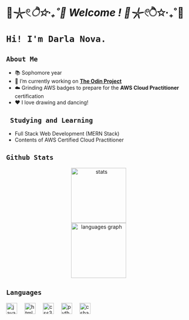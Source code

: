 # 🫧𓇼𓏲*ੈ✩‧₊˚🎐 Welcome ! 🫧𓇼𓏲*ੈ✩‧₊˚🎐

# `Hi! I'm Darla Nova.`


##  `About Me` 

- 📚 Sophomore year 
- 🔭 I’m currently working on <a href="https://www.theodinproject.com/dashboard"><strong>The Odin Project</strong></a>
- ☁️ Grinding AWS badges to prepare for the <strong>AWS Cloud Practitioner</strong> certification
- ❤️ I love drawing and dancing!

  
## ` Studying and Learning` 

- Full Stack Web Development (MERN Stack)
- Contents of AWS Certified Cloud Practitioner 


## `Github Stats` 
<div align="center">
   <img src="https://streak-stats.demolab.com?user=novadar-star&theme=dracula&hide_border=false"  style="margin-bottom =10px" 
  height="150" alt="stats"/>
 <br>
  <img src="https://github-readme-stats.vercel.app/api/top-langs?username=novadar-star&locale=en&hide_title=false&layout=compact&card_width=350&langs_count=5&theme=dracula&hide_border=false" height="150" alt="languages graph"  style="margin-bottom =10px" />
<br>
</div>



##  `Languages`

<div align="left">
  <img src="https://cdn.jsdelivr.net/gh/devicons/devicon/icons/javascript/javascript-original.svg" height="30" alt="javascript logo"  />
  <img width="12" />
  <img src="https://cdn.jsdelivr.net/gh/devicons/devicon/icons/html5/html5-original.svg" height="30" alt="html5 logo"  />
  <img width="12" />
  <img src="https://cdn.jsdelivr.net/gh/devicons/devicon/icons/css3/css3-original.svg" height="30" alt="css3 logo"  />
  <img width="12" />
  <img src="https://cdn.jsdelivr.net/gh/devicons/devicon/icons/python/python-original.svg" height="30" alt="python logo"  />
  <img width="12" />
  <img src="https://cdn.jsdelivr.net/gh/devicons/devicon/icons/csharp/csharp-original.svg" height="30" alt="csharp logo"  />
</div>

###


